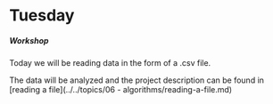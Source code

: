 # Tuesday

##### Workshop

Today we will be reading data in the form of a .csv file. 

The data will be analyzed and the project description can be found in [reading a file](../../topics/06 - algorithms/reading-a-file.md) 

